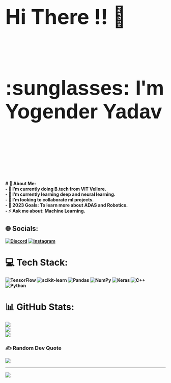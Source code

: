 <h1 style="font-size: 4rem">Hi There !!  👋</h1>
<b><br><font face="Arial"><h1 style="font-size: 4rem">:sunglasses: I'm Yogender Yadav  </p></br></font></h1>
# 💫 About Me:
<br>- 🔭 I’m currently doing B.tech from VIT Vellore.
<br>- 🌱 I’m currently learning deep and neural learning.
<br>- 👯 I’m looking to collaborate ml projects.
<br>- 🥅 2023 Goals: To learn more about ADAS and Robotics.
<br>- ⚡ Ask me about:  Machine Learning.



## 🌐 Socials:
[![Discord](https://img.shields.io/badge/Discord-%237289DA.svg?logo=discord&logoColor=white)](https://discord.gg/https://discordapp.com/users/982951819418427422) [![Instagram](https://img.shields.io/badge/Instagram-%23E4405F.svg?logo=Instagram&logoColor=white)](https://instagram.com/yogender.yadav36) 

# 💻 Tech Stack:
![TensorFlow](https://img.shields.io/badge/TensorFlow-%23FF6F00.svg?style=for-the-badge&logo=TensorFlow&logoColor=white) ![scikit-learn](https://img.shields.io/badge/scikit--learn-%23F7931E.svg?style=for-the-badge&logo=scikit-learn&logoColor=white) ![Pandas](https://img.shields.io/badge/pandas-%23150458.svg?style=for-the-badge&logo=pandas&logoColor=white) ![NumPy](https://img.shields.io/badge/numpy-%23013243.svg?style=for-the-badge&logo=numpy&logoColor=white) ![Keras](https://img.shields.io/badge/Keras-%23D00000.svg?style=for-the-badge&logo=Keras&logoColor=white) ![C++](https://img.shields.io/badge/c++-%2300599C.svg?style=for-the-badge&logo=c%2B%2B&logoColor=white) ![Python](https://img.shields.io/badge/python-3670A0?style=for-the-badge&logo=python&logoColor=ffdd54)
# 📊 GitHub Stats:
![](https://github-readme-stats.vercel.app/api?username=Yogender2603&theme=tokyonight&hide_border=false&include_all_commits=false&count_private=false)<br/>
![](https://github-readme-streak-stats.herokuapp.com/?user=Yogender2603&theme=tokyonight&hide_border=false)<br/>
![](https://github-readme-stats.vercel.app/api/top-langs/?username=Yogender2603&theme=tokyonight&hide_border=false&include_all_commits=false&count_private=false&layout=compact)

### ✍️ Random Dev Quote
![](https://quotes-github-readme.vercel.app/api?type=horizontal&theme=tokyonight)

---
[![](https://visitcount.itsvg.in/api?id=Yogender2603&icon=0&color=0)](https://visitcount.itsvg.in)


